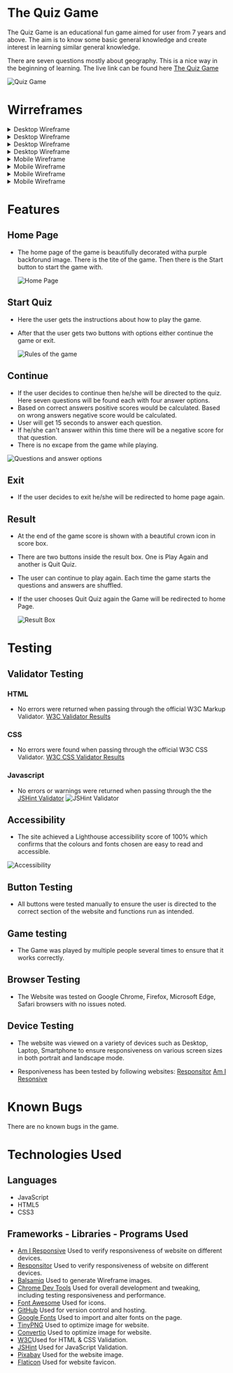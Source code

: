 # The Quiz Game

The Quiz Game is an educational fun game aimed for user from 7 years and above. The aim is to know some basic general knowledge and create
interest in learning similar general knowledge. 

There are seven questions mostly about geography. This is a nice way in the beginning of learning.
The live link can be found here [The Quiz Game](https://farhatamannaislam.github.io/Quiz-Game/)

 <img alt="Quiz Game" src="docs/readme_images/responsitor.png">


# Wirreframes

<details>

<summary>Desktop Wireframe</summary>

 <img alt="Desktop wireframe" src="docs/wireframe/desktopwireframe1.png">

</details>

<details>

<summary>Desktop Wireframe</summary>

 <img alt="Desktop wireframe" src="docs/wireframe/desktopwireframe2.png">

</details>

<details>

<summary>Desktop Wireframe</summary>

 <img alt="Desktop wireframe" src="docs/wireframe/desktopwireframe3.png">

</details>

<details>

<summary>Desktop Wireframe</summary>

 <img alt="Desktop wireframe" src="docs/wireframe/dektopwireframe4.png">

</details>

<details>

<summary>Mobile Wireframe</summary>

 <img alt="Mobile wireframe" src="docs/wireframe/mobilewireframe1.png">

</details>

<details>

<summary>Mobile Wireframe</summary>

 <img alt="Mobile wireframe" src="docs/wireframe/mobilewireframe2.png">

</details>

<details>

<summary>Mobile Wireframe</summary>

 <img alt="Mobile wireframe" src="docs/wireframe/mobilewireframe3.png">

</details>

<details>

<summary>Mobile Wireframe</summary>

 <img alt="Mobile wireframe" src="docs/wireframe/mobilewireframe4.png">

</details>

# Features

## Home Page

* The home page of the game is beautifully decorated witha purple backforund image. There is the tite of the game.
  Then there is the Start button to start the game with.

  <img alt="Home Page" src="docs/readme_images/homepage.png">

## Start Quiz

* Here the user gets the instructions about how to play the game.
* After that the user gets two buttons with options either continue the game or exit.

  <img alt="Rules of the game" src="docs/readme_images/rules.png">

## Continue

* If the user decides to continue then he/she will be directed to the quiz. Here seven questions will be found each with four
answer options.
* Based on correct answers positive scores would be calculated. Based on wrong answers negative score would be calculated.
* User will get 15 seconds to answer each question.
* If he/she can't answer within this time there will be a negative score for that question.
* There is no excape from the game while playing.

<img alt="Questions and answer options" src="docs/readme_images/questionanswer.png">

## Exit

* If the user decides to exit he/she will be redirected to home page again.

## Result

* At the end of the game score is shown with a beautiful crown icon in score box.
* There are two buttons inside the result box. One is Play Again and another is Quit Quiz.
* The user can continue to play again. Each time the game starts the questions and answers are shuffled.
* If the user chooses Quit Quiz again the Game will be redirected to home Page.

  <img alt="Result Box" src="docs/readme_images/result.png">


# Testing

## Validator Testing

### HTML
* No errors were returned when passing through the official W3C Markup Validator.
        [W3C Validator Results](https://validator.w3.org/nu/?doc=https%3A%2F%2Ffarhatamannaislam.github.io%2FQuiz-Game%2F)


### CSS
* No errors were found when passing through the official W3C CSS Validator.
        [W3C CSS Validator Results](https://jigsaw.w3.org/css-validator/validator?uri=https%3A%2F%2Ffarhatamannaislam.github.io%2FQuiz-Game%2Fassets%2Fcss%2Fstyle.css&profile=css3svg&usermedium=all&warning=1&vextwarning=&lang=en)


### Javascript
* No errors or warnings were returned when passing through the the [JSHint Validator](https://jshint.com/)
        <img alt="JSHint Validator" src="docs/readme_images/JSHint.png">

## Accessibility

* The site achieved a Lighthouse accessibility score of 100% which confirms that the colours and fonts chosen are easy to read and accessible.

<img alt="Accessibility" src="docs/readme_images/accessibility.png">

## Button Testing

* All buttons were tested manually to ensure the user is directed to the correct section of the website and functions run as intended.

## Game testing

* The Game was played by multiple people several times to ensure that it works correctly.

## Browser Testing

* The Website was tested on Google Chrome, Firefox, Microsoft Edge, Safari browsers with no issues noted.

## Device Testing

* The website was viewed on a variety of devices such as Desktop, Laptop, Smartphone to ensure responsiveness on various screen sizes in both portrait and landscape mode.

* Responiveness has been tested by following websites:
     [Responsitor](http://www.responsinator.com/?url=https%3A%2F%2Ffarhatamannaislam.github.io%2FQuiz-Game%2F)
     [Am I Resonsive](https://ui.dev/amiresponsive?url=https://farhatamannaislam.github.io/Quiz-Game/)

# Known Bugs

There are no known bugs in the game.

# Technologies Used

## Languages

* JavaScript
* HTML5
* CSS3

## Frameworks - Libraries - Programs Used

* [Am I Responsive]() Used to verify responsiveness of website on different devices.
* [Responsitor]() Used to verify responsiveness of website on different devices.
* [Balsamiq]() Used to generate Wireframe images.
* [Chrome Dev Tools]() Used for overall development and tweaking, including testing responsiveness and performance.
* [Font Awesome]()  Used for icons.
* [GitHub]() Used for version control and hosting.
* [Google Fonts]() Used to import and alter fonts on the page.
* [TinyPNG]() Used to optimize image for website.
* [Convertio]() Used to optimize image for website.
* [W3C]()Used for HTML & CSS Validation.
* [JSHint]() Used for JavaScript Validation.
* [Pixabay]() Used for the website image.
* [Flaticon]() Used for website favicon.






